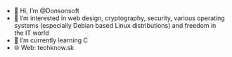 - 👋 Hi, I’m @Donsonsoft
- 👀 I’m interested in web design, cryptography, security, various operating systems (especially Debian based Linux distributions) and freedom in the IT world
- 🌱 I’m currently learning C
- 🌐 Web: techknow.sk

<!---
Donsonsoft/Donsonsoft is a ✨ special ✨ repository because its `README.md` (this file) appears on your GitHub profile.
You can click the Preview link to take a look at your changes.
--->
